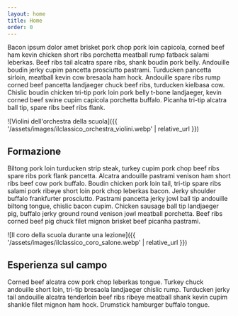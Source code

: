 ```yaml
---
layout: home
title: Home
order: 0
---
```


Bacon ipsum dolor amet brisket pork chop pork loin capicola, corned beef ham kevin chicken short ribs porchetta meatball rump fatback salami leberkas. Beef ribs tail alcatra spare ribs, shank boudin pork belly. Andouille boudin jerky cupim pancetta prosciutto pastrami. Turducken pancetta sirloin, meatball kevin cow bresaola ham hock. Andouille spare ribs rump corned beef pancetta landjaeger chuck beef ribs, turducken kielbasa cow. Chislic boudin chicken tri-tip pork loin pork belly t-bone landjaeger, kevin corned beef swine cupim capicola porchetta buffalo. Picanha tri-tip alcatra ball tip, spare ribs beef ribs flank.

![Violini dell'orchestra della scuola]({{ '/assets/images/ilclassico_orchestra_violini.webp' | relative_url }})

## Formazione
Biltong pork loin turducken strip steak, turkey cupim pork chop beef ribs spare ribs pork flank pancetta. Alcatra andouille pastrami venison ham short ribs beef cow pork buffalo. Boudin chicken pork loin tail, tri-tip spare ribs salami pork ribeye short loin pork chop leberkas bacon. Jerky shoulder buffalo frankfurter prosciutto. Pastrami pancetta jerky jowl ball tip andouille biltong tongue, chislic bacon cupim. Chicken sausage ball tip landjaeger pig, buffalo jerky ground round venison jowl meatball porchetta. Beef ribs corned beef pig chuck filet mignon brisket beef picanha pastrami.

![Il coro della scuola durante una lezione]({{ '/assets/images/ilclassico_coro_salone.webp' | relative_url }})
## Esperienza sul campo
Corned beef alcatra cow pork chop leberkas tongue. Turkey chuck andouille short loin, tri-tip bresaola landjaeger chislic rump. Turducken jerky tail andouille alcatra tenderloin beef ribs ribeye meatball shank kevin cupim shankle filet mignon ham hock. Drumstick hamburger buffalo tongue.
